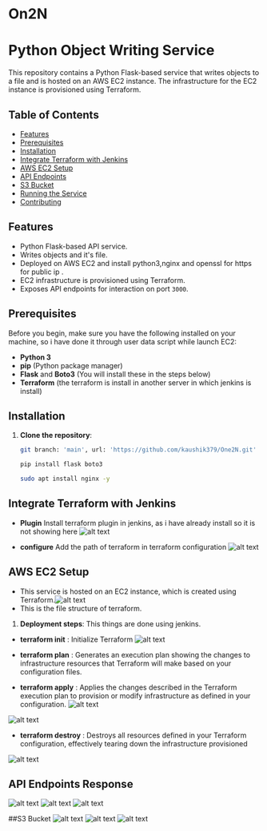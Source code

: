 # On2N
# Python Object Writing Service

This repository contains a Python Flask-based service that writes objects to a file and is hosted on an AWS EC2 instance. The infrastructure for the EC2 instance is provisioned using Terraform.

## Table of Contents
- [Features](#features)
- [Prerequisites](#prerequisites)
- [Installation](#installation)
- [Integrate Terraform with Jenkins](#terraform-configuration)
- [AWS EC2 Setup](#aws-ec2-setup)
- [API Endpoints](#api-endpoints)
- [S3 Bucket](#s3-bucket)
- [Running the Service](#running-the-service)
- [Contributing](#contributing)

## Features

- Python Flask-based API service.
- Writes objects and it's file.
- Deployed on AWS EC2 and install python3,nginx and openssl for https for public ip .
- EC2 infrastructure is provisioned using Terraform.
- Exposes API endpoints for interaction on port `3000`.

## Prerequisites

Before you begin, make sure you have the following installed on your machine, so i have done it through user data script while launch EC2:

- **Python 3**
- **pip** (Python package manager)
- **Flask** and **Boto3** (You will install these in the steps below)
- **Terraform** (the terraform is install in another server in which jenkins is install)

## Installation

1. **Clone the repository**:
   ```bash
   git branch: 'main', url: 'https://github.com/kaushik379/One2N.git'

   pip install flask boto3

   sudo apt install nginx -y

## Integrate Terraform with Jenkins
- **Plugin** Install terraform plugin in jenkins, as i have already install so it is not showing here
![alt text](screenshot/t1.png)

- **configure** Add the path of terraform in terraform configuration
![alt text](screenshot/t2.png)

## AWS EC2 Setup
- This service is hosted on an EC2 instance, which is created using Terraform.![alt text](screenshot/t3.png)
- This is the file structure of terraform.
1. **Deployment steps**: This things are done using jenkins.
- **terraform init** : Initialize Terraform
![alt text](screenshot/t4.png)

- **terraform plan** : Generates an execution plan showing the changes to infrastructure resources that Terraform will make based on your configuration files.
- **terraform apply** : Applies the changes described in the Terraform execution plan to provision or modify infrastructure as defined in your configuration.
![alt text](screenshot/t5.png)

![alt text](screenshot/t6.png)
- **terraform destroy** : Destroys all resources defined in your Terraform configuration, effectively tearing down the infrastructure provisioned

![alt text](screenshot/t7.png)

## API Endpoints Response
![alt text](screenshot/Picture1.png)
![alt text](screenshot/Picture2.png)
![alt text](screenshot/Picture3.png)

##S3 Bucket
![alt text](screenshot/Picture4.png)
![alt text](screenshot/Picture5.png)
![alt text](screenshot/Picture6.png)
